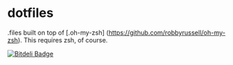 dotfiles
========

.files built on top of [.oh-my-zsh] (https://github.com/robbyrussell/oh-my-zsh). This requires zsh, of course.


[![Bitdeli Badge](https://d2weczhvl823v0.cloudfront.net/neiljdo/dotfiles/trend.png)](https://bitdeli.com/free "Bitdeli Badge")
